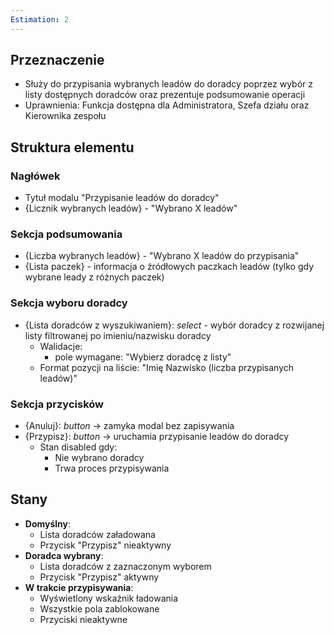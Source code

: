 ```yaml
---
Estimation: 2
---
```


## Przeznaczenie

- Służy do przypisania wybranych leadów do doradcy poprzez wybór z listy dostępnych doradców oraz prezentuje podsumowanie operacji
- Uprawnienia: Funkcja dostępna dla Administratora, Szefa działu oraz Kierownika zespołu

## Struktura elementu

### Nagłówek

- Tytuł modalu "Przypisanie leadów do doradcy"
- {Licznik wybranych leadów} - "Wybrano X leadów"

### Sekcja podsumowania

- {Liczba wybranych leadów} - "Wybrano X leadów do przypisania"
- {Lista paczek} - informacja o źródłowych paczkach leadów (tylko gdy wybrane leady z różnych paczek)

### Sekcja wyboru doradcy

- {Lista doradców z wyszukiwaniem}: *select* - wybór doradcy z rozwijanej listy filtrowanej po imieniu/nazwisku doradcy
  - Walidacje:
    - pole wymagane: "Wybierz doradcę z listy"
  - Format pozycji na liście: "Imię Nazwisko (liczba przypisanych leadów)"

### Sekcja przycisków

- {Anuluj}: *button* -> zamyka modal bez zapisywania
- {Przypisz}: *button* -> uruchamia przypisanie leadów do doradcy
  - Stan disabled gdy:
    - Nie wybrano doradcy
    - Trwa proces przypisywania

## Stany

- **Domyślny**:
  - Lista doradców załadowana
  - Przycisk "Przypisz" nieaktywny
- **Doradca wybrany**:
  - Lista doradców z zaznaczonym wyborem
  - Przycisk "Przypisz" aktywny
- **W trakcie przypisywania**:
  - Wyświetlony wskaźnik ładowania
  - Wszystkie pola zablokowane
  - Przyciski nieaktywne
